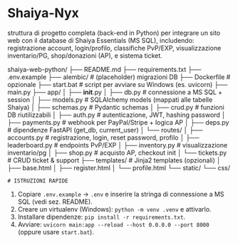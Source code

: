 # Shaiya-Nyx
struttura di progetto completa (back-end in Python) per integrare un sito web con il database di Shaiya Essentials (MS SQL), includendo: registrazione account, login/profilo, classifiche PvP/EXP, visualizzazione inventario/PG, shop/donazioni (AP), e sistema ticket.

shaiya-web-python/
├── README.md
├── requirements.txt
├── .env.example
├── alembic/                 # (placeholder) migrazioni DB
├── Dockerfile               # opzionale
├── start.bat                # script per avviare su Windows (es. uvicorn)
├── main.py
├── app/
│   ├── __init__.py
│   ├── db.py                # connessione a MS SQL + session
│   ├── models.py            # SQLAlchemy models (mappati alle tabelle Shaiya)
│   ├── schemas.py           # Pydantic schemas
│   ├── crud.py              # funzioni DB riutilizzabili
│   ├── auth.py              # autenticazione, JWT, hashing password
│   ├── payments.py          # webhook per PayPal/Stripe + logica AP
│   ├── deps.py              # dipendenze FastAPI (get_db, current_user)
│   └── routes/
│       ├── accounts.py      # registrazione, login, reset password, profilo
│       ├── leaderboard.py   # endpoints PvP/EXP
│       ├── inventory.py     # visualizzazione inventario/pg
│       ├── shop.py          # acquisto AP, checkout init
│       └── tickets.py       # CRUD ticket & support
├── templates/               # Jinja2 templates (opzionali)
│   ├── base.html
│   ├── register.html
│   └── profile.html
└── static/
    └── css/

    # ISTRUZIONI RAPIDE

1. Copiare `.env.example` -> `.env` e inserire la stringa di connessione a MS SQL (vedi sez. README).
2. Creare un virtualenv (Windows): `python -m venv .venv` e attivarlo.
3. Installare dipendenze: `pip install -r requirements.txt`.
4. Avviare: `uvicorn main:app --reload --host 0.0.0.0 --port 8000` (oppure usare `start.bat`).



